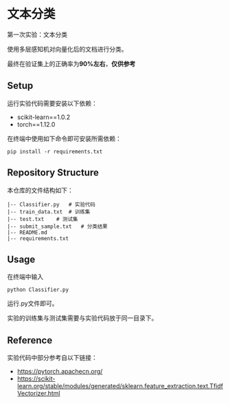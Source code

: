 # 文本分类
第一次实验：文本分类

使用多层感知机对向量化后的文档进行分类。

最终在验证集上的正确率为**90%左右**，**仅供参考**



## Setup

运行实验代码需要安装以下依赖：

- scikit-learn==1.0.2
- torch==1.12.0

在终端中使用如下命令即可安装所需依赖：

```shell
pip install -r requirements.txt
```

 

## Repository Structure 

本仓库的文件结构如下：

```
|-- Classifier.py	# 实验代码
|-- train_data.txt	# 训练集
|-- test.txt	# 测试集
|-- submit_sample.txt	# 分类结果
|-- README.md
|-- requirements.txt
```



## Usage

在终端中输入

```shell
python Classifier.py
```

运行.py文件即可。

实验的训练集与测试集需要与实验代码放于同一目录下。



## Reference

实验代码中部分参考自以下链接：

- https://pytorch.apachecn.org/
- https://scikit-learn.org/stable/modules/generated/sklearn.feature_extraction.text.TfidfVectorizer.html

